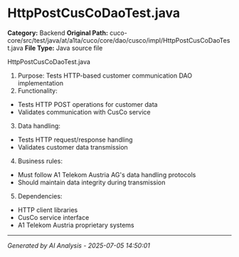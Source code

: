 # HttpPostCusCoDaoTest.java

**Category:** Backend
**Original Path:** cuco-core/src/test/java/at/a1ta/cuco/core/dao/cusco/impl/HttpPostCusCoDaoTest.java
**File Type:** Java source file

HttpPostCusCoDaoTest.java
1. Purpose: Tests HTTP-based customer communication DAO implementation
2. Functionality:
- Tests HTTP POST operations for customer data
- Validates communication with CusCo service
3. Data handling:
- Tests HTTP request/response handling
- Validates customer data transmission
4. Business rules:
- Must follow A1 Telekom Austria AG's data handling protocols
- Should maintain data integrity during transmission
5. Dependencies:
- HTTP client libraries
- CusCo service interface
- A1 Telekom Austria proprietary systems

---
*Generated by AI Analysis - 2025-07-05 14:50:01*
